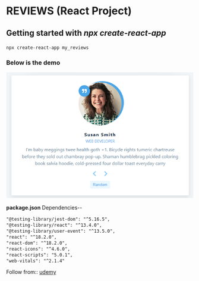 # REVIEWS (React Project)

## Getting started with _npx create-react-app_

`npx create-react-app my_reviews`

### Below is the demo

![reviews](reviews.png 'reviews')

**package.json** Dependencies--

```
"@testing-library/jest-dom": "^5.16.5",
"@testing-library/react": "^13.4.0",
"@testing-library/user-event": "^13.5.0",
"react": "^18.2.0",
"react-dom": "^18.2.0",
"react-icons": "^4.6.0",
"react-scripts": "5.0.1",
"web-vitals": "^2.1.4"
```

Follow from:: [udemy](https://www.udemy.com/)

